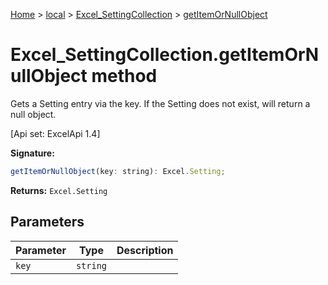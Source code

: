 [Home](./index) &gt; [local](local.md) &gt; [Excel\_SettingCollection](local.excel_settingcollection.md) &gt; [getItemOrNullObject](local.excel_settingcollection.getitemornullobject.md)

# Excel\_SettingCollection.getItemOrNullObject method

Gets a Setting entry via the key. If the Setting does not exist, will return a null object. 

 \[Api set: ExcelApi 1.4\]

**Signature:**
```javascript
getItemOrNullObject(key: string): Excel.Setting;
```
**Returns:** `Excel.Setting`

## Parameters

|  Parameter | Type | Description |
|  --- | --- | --- |
|  `key` | `string` |  |

